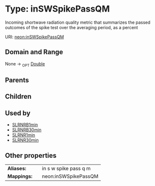 
# Type: inSWSpikePassQM


Incoming shortwave radiation quality metric that summarizes the passed outcomes of the spike test over the averaging period, as a percent

URI: [neon:inSWSpikePassQM](https://data.neonscience.org/inSWSpikePassQM)


## Domain and Range

None ->  <sub>OPT</sub> [Double](types/Double.md)

## Parents


## Children


## Used by

 * [SLRNRB1min](SLRNRB1min.md)
 * [SLRNRB30min](SLRNRB30min.md)
 * [SLRNR1min](SLRNR1min.md)
 * [SLRNR30min](SLRNR30min.md)

## Other properties

|  |  |  |
| --- | --- | --- |
| **Aliases:** | | in s w spike pass q m |
| **Mappings:** | | neon:inSWSpikePassQM |


